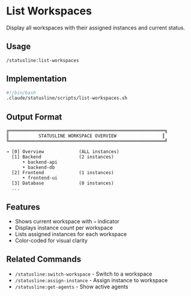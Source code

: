 # List Workspaces

Display all workspaces with their assigned instances and current status.

## Usage

```
/statusline:list-workspaces
```

## Implementation

```bash
#!/bin/bash
.claude/statusline/scripts/list-workspaces.sh
```

## Output Format

```
╔══════════════════════════════════════════════════════════╗
║           STATUSLINE WORKSPACE OVERVIEW                 ║
╚══════════════════════════════════════════════════════════╝

→ [0] Overview             (ALL instances)
  [1] Backend              (2 instances)
      • backend-api
      • backend-db
  [2] Frontend             (1 instances)
      • frontend-ui
  [3] Database             (0 instances)
  ...
```

## Features

- Shows current workspace with `→` indicator
- Displays instance count per workspace
- Lists assigned instances for each workspace
- Color-coded for visual clarity

## Related Commands

- `/statusline:switch-workspace` - Switch to a workspace
- `/statusline:assign-instance` - Assign instance to workspace
- `/statusline:get-agents` - Show active agents
